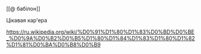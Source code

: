 [[@ бабілон]]


Цікавая кар'ера

https://ru.wikipedia.org/wiki/%D0%91%D1%80%D1%83%D0%BD%D0%BE_%D0%9A%D0%B2%D0%B5%D1%80%D1%84%D1%83%D1%80%D1%82%D1%81%D0%BA%D0%B8%D0%B9